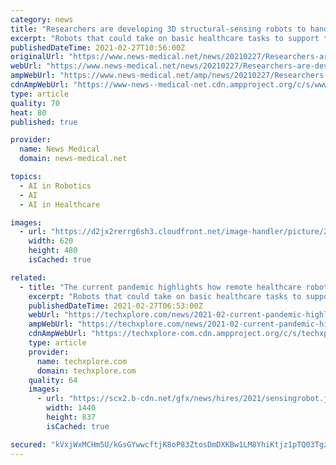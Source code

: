 ```yaml
---
category: news
title: "Researchers are developing 3D structural-sensing robots to handle healthcare tasks"
excerpt: "Robots that could take on basic healthcare tasks to support the work of doctors and nurses may be the way of the future. Who knows, maybe a medical robot can prescribe your medicine someday? That's the idea behind 3D structural-sensing robots being developed and tested at Simon Fraser University by Woo Soo Kim,"
publishedDateTime: 2021-02-27T10:56:00Z
originalUrl: "https://www.news-medical.net/news/20210227/Researchers-are-developing-3D-structural-sensing-robots-to-handle-healthcare-tasks.aspx"
webUrl: "https://www.news-medical.net/news/20210227/Researchers-are-developing-3D-structural-sensing-robots-to-handle-healthcare-tasks.aspx"
ampWebUrl: "https://www.news-medical.net/amp/news/20210227/Researchers-are-developing-3D-structural-sensing-robots-to-handle-healthcare-tasks.aspx"
cdnAmpWebUrl: "https://www-news--medical-net.cdn.ampproject.org/c/s/www.news-medical.net/amp/news/20210227/Researchers-are-developing-3D-structural-sensing-robots-to-handle-healthcare-tasks.aspx"
type: article
quality: 70
heat: 80
published: true

provider:
  name: News Medical
  domain: news-medical.net

topics:
  - AI in Robotics
  - AI
  - AI in Healthcare

images:
  - url: "https://d2jx2rerrg6sh3.cloudfront.net/image-handler/picture/2017/1/HEALTHCARE_shutterstock_493063267_99928a5e003043f896998f01b025b9f6-620x480.jpg"
    width: 620
    height: 480
    isCached: true

related:
  - title: "The current pandemic highlights how remote healthcare robots could be beneficial in the future"
    excerpt: "Robots that could take on basic healthcare tasks to support the work of doctors and nurses may be the way of the future. Who knows, maybe a medical robot can prescribe your medicine someday? That's the idea behind 3-D structural-sensing robots being developed and tested at Simon Fraser University by Woo Soo Kim,"
    publishedDateTime: 2021-02-27T06:53:00Z
    webUrl: "https://techxplore.com/news/2021-02-current-pandemic-highlights-remote-healthcare.html"
    ampWebUrl: "https://techxplore.com/news/2021-02-current-pandemic-highlights-remote-healthcare.amp"
    cdnAmpWebUrl: "https://techxplore-com.cdn.ampproject.org/c/s/techxplore.com/news/2021-02-current-pandemic-highlights-remote-healthcare.amp"
    type: article
    provider:
      name: techxplore.com
      domain: techxplore.com
    quality: 64
    images:
      - url: "https://scx2.b-cdn.net/gfx/news/hires/2021/sensingrobot.jpg"
        width: 1440
        height: 837
        isCached: true

secured: "kVxjWxMCHm5U/kGsGYwwcftjK8oP83ZtosDmDXKBw1LM8YhiKtjz1pTQ03Tgz5G3jirwpTVC8FmWa4rj+OepHX7+Z6lpCRXgHTr6t6sLdIP32LCDYutp/ITr2t0q/6ygzf5Al0E3UEnu7sGMBxU3CNBTK5EcmQK/XRSXugzekC+ZuUjwozT8tFXGxTcCr6ZnZS3rmLO8e2A97zsPDAxI86ryTOURtOZQM9dK8LtofB9uWJ7MvqlCef7Z3L/Bm/9V/+jIsZA610VsomQR4iIMVnHsZoekVGQ4t05BZovt7miQ1Eg+FUj5gby6KrbhzBTi2I1uac/D/2sYjYUhfEvN6T6oPizHxJuW7dk/6t/rUuk=;oJkgMiP5NQFCgKMGt1Y3HA=="
---
```


